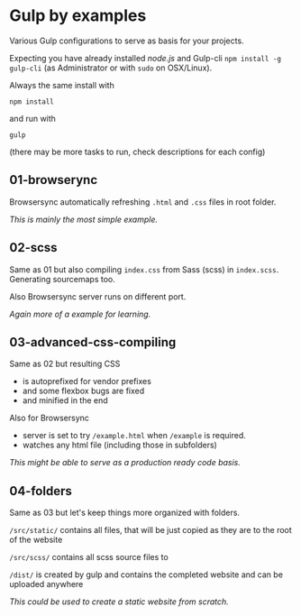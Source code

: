 # Gulp by examples

Various Gulp configurations to serve as basis for your projects.

Expecting you have already installed _node.js_ and Gulp-cli `npm install -g gulp-cli` (as Administrator or with `sudo` on OSX/Linux). 

Always the same install with 

```
npm install
```

and run with 

```
gulp
```

(there may be more tasks to run, check descriptions for each config)


## 01-browserync

Browsersync automatically refreshing `.html` and `.css` files in root folder.

_This is mainly the most simple example._


## 02-scss

Same as 01 but also compiling `index.css` from Sass (scss) in `index.scss`. Generating sourcemaps too.

Also Browsersync server runs on different port.

_Again more of a example for learning._ 


## 03-advanced-css-compiling

Same as 02 but resulting CSS  

- is autoprefixed for vendor prefixes
- and some flexbox bugs are fixed 
- and minified in the end

Also for Browsersync
- server is set to try `/example.html` when `/example` is required.
- watches any html file (including those in subfolders) 

_This might be able to serve as a production ready code basis._ 


## 04-folders

Same as 03 but let's keep things more organized with folders.

`/src/static/` contains all files, that will be just copied as they are to the root of the website

`/src/scss/` contains all scss source files to

`/dist/` is created by gulp and contains the completed website and can be uploaded anywhere 

_This could be used to create a static website from scratch._

